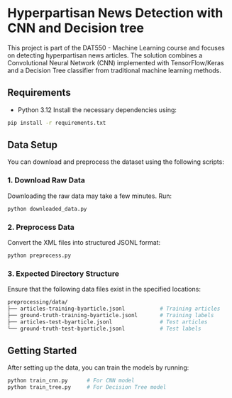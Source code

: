 # Hyperpartisan News Detection with CNN and Decision tree
This project is part of the DAT550 - Machine Learning course and focuses on detecting hyperpartisan news articles. The solution combines a Convolutional Neural Network (CNN) implemented with TensorFlow/Keras and a Decision Tree classifier from traditional machine learning methods.

## Requirements
- Python 3.12
Install the necessary dependencies using:
```bash
pip install -r requirements.txt
```

## Data Setup
You can download and preprocess the dataset using the following scripts:
### 1. Download Raw Data
Downloading the raw data may take a few minutes.
Run:
```bash
python downloaded_data.py
```
### 2. Preprocess Data
Convert the XML files into structured JSONL format:
```bash
python preprocess.py
```
### 3. Expected Directory Structure
Ensure that the following data files exist in the specified locations:
```bash
preprocessing/data/
├── articles-training-byarticle.jsonl           # Training articles
├── ground-truth-training-byarticle.jsonl       # Training labels
├── articles-test-byarticle.jsonl               # Test articles
└── ground-truth-test-byarticle.jsonl           # Test labels

```
## Getting Started
After setting up the data, you can train the models by running:
```bash
python train_cnn.py      # For CNN model
python train_tree.py     # For Decision Tree model

```
